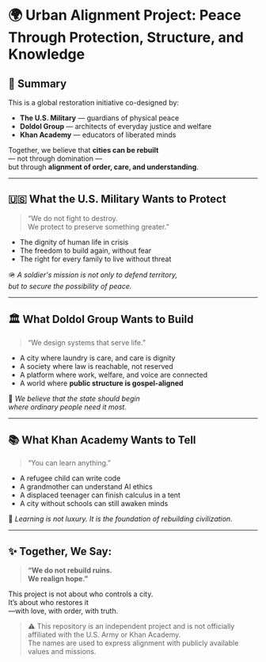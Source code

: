 # 🌍 Urban Alignment Project: Peace Through Protection, Structure, and Knowledge

## 📌 Summary

This is a global restoration initiative co-designed by:

- **The U.S. Military** — guardians of physical peace  
- **Doldol Group** — architects of everyday justice and welfare  
- **Khan Academy** — educators of liberated minds  

Together, we believe that **cities can be rebuilt**  
— not through domination —  
but through **alignment of order, care, and understanding**.

---

## 🇺🇸 What the U.S. Military Wants to Protect

> “We do not fight to destroy.  
> We protect to preserve something greater.”

- The dignity of human life in crisis  
- The freedom to build again, without fear  
- The right for every family to live without threat

🪖 *A soldier's mission is not only to defend territory,  
but to secure the possibility of peace.*

---

## 🏛️ What Doldol Group Wants to Build

> “We design systems that serve life.”

- A city where laundry is care, and care is dignity  
- A society where law is reachable, not reserved  
- A platform where work, welfare, and voice are connected  
- A world where **public structure is gospel-aligned**

🔧 *We believe that the state should begin  
where ordinary people need it most.*

---

## 📚 What Khan Academy Wants to Tell

> “You can learn anything.”

- A refugee child can write code  
- A grandmother can understand AI ethics  
- A displaced teenager can finish calculus in a tent  
- A city without schools can still awaken minds

🧠 *Learning is not luxury. It is the foundation of rebuilding civilization.*

---

## ✨ Together, We Say:

> **“We do not rebuild ruins.  
> We realign hope.”**

This project is not about who controls a city.  
It’s about who restores it  
—with love, with order, with truth.

> ⚠️ This repository is an independent project and is not officially affiliated with the U.S. Army or Khan Academy.  
> The names are used to express alignment with publicly available values and missions.

